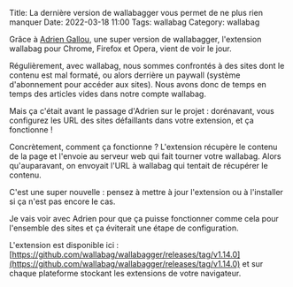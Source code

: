 Title: La dernière version de wallabagger vous permet de ne plus rien manquer
Date: 2022-03-18 11:00
Tags: wallabag
Category: wallabag

Grâce à [Adrien Gallou](http://blog.adrien-gallou.fr/), une super version de wallabagger, l'extension wallabag pour Chrome, Firefox et Opera, vient de voir le jour.

Régulièrement, avec wallabag, nous sommes confrontés à des sites dont le contenu est mal formaté, ou alors derrière un paywall (système d'abonnement pour accéder aux sites). Nous avons donc de temps en temps des articles vides dans notre compte wallabag.

Mais ça c'était avant le passage d'Adrien sur le projet : dorénavant, vous configurez les URL des sites défaillants dans votre extension, et ça fonctionne !

Concrètement, comment ça fonctionne ? L'extension récupère le contenu de la page et l'envoie au serveur web qui fait tourner votre wallabag. Alors qu'auparavant, on envoyait l'URL à wallabag qui tentait de récupérer le contenu.

C'est une super nouvelle : pensez à mettre à jour l'extension ou à l'installer si ça n'est pas encore le cas.

Je vais voir avec Adrien pour que ça puisse fonctionner comme cela pour l'ensemble des sites et ça éviterait une étape de configuration.

L'extension est disponible ici : [https://github.com/wallabag/wallabagger/releases/tag/v1.14.0](https://github.com/wallabag/wallabagger/releases/tag/v1.14.0) et sur chaque plateforme stockant les extensions de votre navigateur.
